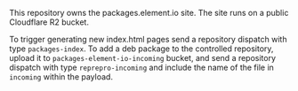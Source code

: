 This repository owns the packages.element.io site. The site runs on a public Cloudflare R2 bucket.

To trigger generating new index.html pages send a repository dispatch with type `packages-index`.
To add a deb package to the controlled repository, upload it to `packages-element-io-incoming` bucket,
and send a repository dispatch with type `reprepro-incoming` and include the name of the file in `incoming` within the payload.
